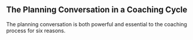 ## The Planning Conversation in a Coaching Cycle

The planning conversation is both powerful and essential to the coaching process for six reasons.